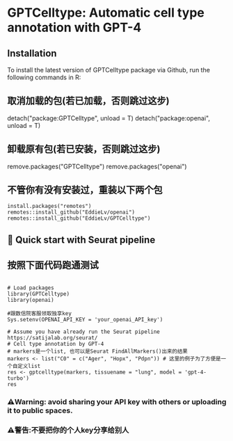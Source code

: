GPTCelltype: Automatic cell type annotation with GPT-4
====

## Installation 

To install the latest version of GPTCelltype package via Github, run the following commands in R:

## 取消加载的包(若已加载，否则跳过这步)
detach("package:GPTCelltype", unload = T)
detach("package:openai", unload = T)

## 卸载原有包(若已安装，否则跳过这步)
remove.packages("GPTCelltype")
remove.packages("openai")

## 不管你有没有安装过，重装以下两个包
```{r eval = FALSE}
install.packages("remotes")
remotes::install_github("EddieLv/openai")
remotes::install_github("EddieLv/GPTCelltype")
```

##  🚀 Quick start with Seurat pipeline 
## 按照下面代码跑通测试

```{r eval = FALSE}

# Load packages
library(GPTCelltype)
library(openai)

#跟数信院客服领取独享key
Sys.setenv(OPENAI_API_KEY = 'your_openai_API_key')

# Assume you have already run the Seurat pipeline https://satijalab.org/seurat/
# Cell type annotation by GPT-4
# markers是一个list, 也可以是Seurat FindAllMarkers()出来的结果
markers <- list("C0" = c("Ager", "Hopx", "Pdpn")) # 这里的例子为了方便是一个自定义list
res <- gptcelltype(markers, tissuename = "lung", model = 'gpt-4-turbo')
res

```

### ⚠️Warning: avoid sharing your API key with others or uploading it to public spaces.
### ⚠️警告:不要把你的个人key分享给别人
